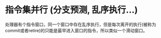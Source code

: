 # 指令集并行 (分支预测, 乱序执行...)

处理器有个指令窗口，同一个窗口中存在乱序执行，但是每次离开的执行(被称为commit或者retire)的只能是最早进入窗口的指令，所以类似一个滑动窗口。